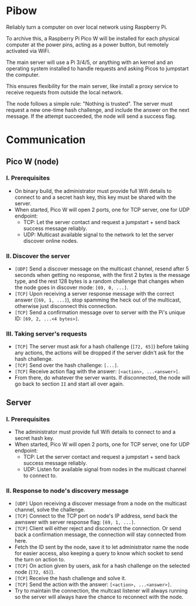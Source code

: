 # Pibow
Reliably turn a computer on over local network using Raspberry Pi.

To archive this, a Raspberry Pi Pico W will be installed for each physical computer at the power pins, acting as a power button, but remotely activated via WiFi.

The main server will use a Pi 3/4/5, or anything with an kernel and an operating system installed to handle requests and asking Picos to jumpstart the computer.

This ensures flexibility for the main server, like install a proxy service to receive requests from outside the local network.

The node follows a simple rule: "Nothing is trusted". The server must request a new one-time hash challenge, and include the answer on the next message. If the attempt succeeded, the node will send a success flag.

# Communication
## Pico W (node)
### I. Prerequisites
- On binary build, the administrator must provide full Wifi details to connect to and a secret hash key, this key must be shared with the server.
- When started, Pico W will open 2 ports, one for TCP server, one for UDP endpoint:
  - TCP: Let the server contact and request a jumpstart + send back success message reliably.
  - UDP: Multicast available signal to the network to let the server discover online nodes.

### II. Discover the server
- `[UDP]` Send a discover message on the multicast channel, resend after 5 seconds when getting no response, with the first 2 bytes is the message type, and the rest 128 bytes is a random challenge that changes when the node goes in discover mode: `[69, 0, ...]`.
- `[TCP]` Upon receiving a server response message with the correct answer (`[69, 1, ...]`), stop spamming the heck out of the multicast, otherwise just disconnect this connection.
- `[TCP]` Send a confirmation message over to server with the Pi's unique ID: `[69, 2, ...<4 bytes>]`.

### III. Taking server's requests
- `[TCP]` The server must ask for a hash challenge (`[72, 65]`) before taking any actions, the actions will be dropped if the server didn't ask for the hash challenge.
- `[TCP]` Send over the hash challenge: `[...]`.
- `[TCP]` Receive action flag with the answer: `[<action>, ...<answer>]`.
- From there, do whatever the server wants. If disconnected, the node will go back to section `II` and start all over again.

## Server
### I. Prerequisites
- The administrator must provide full Wifi details to connect to and a secret hash key.
- When started, Pico W will open 2 ports, one for TCP server, one for UDP endpoint:
  - TCP: Let the server contact and request a jumpstart + send back success message reliably.
  - UDP: Listen for available signal from nodes in the multicast channel to connect to.

### II. Response to node's discovery message
- `[UDP]` Upon receiving a discover message from a node on the multicast channel, solve the challenge.
- `[TCP]` Connect to the TCP port on node's IP address, send back the awnswer with server response flag: `[69, 1, ...]`.
- `[TCP]` Client will either reject and disconnect the connection. Or send back a confirmation message, the connection will stay connected from here.
- Fetch the ID sent by the node, save it to let administrator name the node for easier access, also keeping a query to know which socket to send the turn on action to.
- `[TCP]` On action given by users, ask for a hash challenge on the selected node (`[72, 65]`).
- `[TCP]` Receive the hash challenge and solve it.
- `[TCP]` Send the action with the answer: `[<action>, ...<answer>]`.
- Try to maintain the connection, the multcast listener will always running so the server will always have the chance to reconnect with the node.
